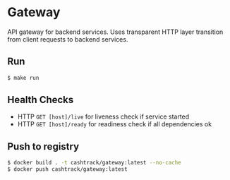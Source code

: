 # Gateway

API gateway for backend services. Uses transparent HTTP layer transition from client requests to backend services.

## Run

```bash
$ make run
```

## Health Checks

- HTTP `GET [host]/live` for liveness check if service started
- HTTP `GET [host]/ready` for readiness check if all dependencies ok

## Push to registry

```bash
$ docker build . -t cashtrack/gateway:latest --no-cache
$ docker push cashtrack/gateway:latest
```
